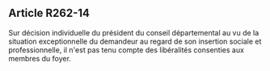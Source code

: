 ## Article R262-14

Sur décision individuelle du président du conseil départemental au vu de la situation exceptionnelle du
demandeur au regard de son insertion sociale et professionnelle, il n'est pas tenu compte des libéralités
consenties aux membres du foyer.

